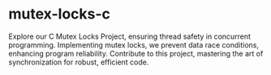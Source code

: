 # mutex-locks-c
Explore our C Mutex Locks Project, ensuring thread safety in concurrent programming. Implementing mutex locks, we prevent data race conditions, enhancing program reliability. Contribute to this project, mastering the art of synchronization for robust, efficient code.
